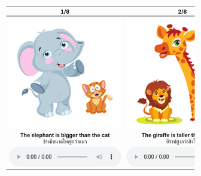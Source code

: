 <div class="carrousel">


|1/8|2/8|3/8|4/8|5/8|6/8|7/8|8/8|
| :----: | :----: | :----: | :----: | :----: | :----: | :----: | :----: |
|![](/media/img/comparative__The&#x20;elephant&#x20;is&#x20;bigger&#x20;than&#x20;the&#x20;cat.svg)|![](/media/img/comparative__The&#x20;giraffe&#x20;is&#x20;taller&#x20;than&#x20;the&#x20;lion.svg)|![](/media/img/comparative__I'm&#x20;taller&#x20;than&#x20;my&#x20;sister.svg)|![](/media/img/comparative__My&#x20;sister&#x20;is&#x20;smaller&#x20;than&#x20;me.svg)|![](/media/img/comparative__My&#x20;brother&#x20;is&#x20;younger&#x20;than&#x20;me.svg)|![](/media/img/comparative__My&#x20;grandfather&#x20;is&#x20;older&#x20;than&#x20;me.svg)|![](/media/img/comparative__Science&#x20;is&#x20;easier&#x20;than&#x20;Math.svg)|![](/media/img/comparative__Math&#x20;is&#x20;more&#x20;difficult&#x20;than&#x20;English.svg)|
|**The elephant is bigger than the cat**<br>ช้างมีขนาดใหญ่กว่าแมว|**The giraffe is taller than the lion**<br>ยีราฟสูงกว่าสิงโต|**I'm taller than my sister**<br>ฉันสูงกว่าน้องสาวของฉัน|**My sister is smaller than me**<br>น้องสาวของฉันตัวเล็กกว่าฉัน|**My brother is younger than me**<br>น้องชายของฉันอายุน้อยกว่าฉัน|**My grandfather is older than me**<br>ปู่ของฉันแก่กว่าฉัน|**Science is easier than Math**<br>วิทยาศาสตร์ง่ายกว่าคณิตศาสตร์|**Math is more difficult than English**<br>คณิตศาสตร์ยากกว่าภาษาอังกฤษ|
|![](/media/audio/The&#x20;elephant&#x20;is&#x20;bigger&#x20;than&#x20;the&#x20;cat.mp3)|![](/media/audio/The&#x20;giraffe&#x20;is&#x20;taller&#x20;than&#x20;the&#x20;lion.mp3)|![](/media/audio/I'm&#x20;taller&#x20;than&#x20;my&#x20;sister.mp3)|![](/media/audio/My&#x20;sister&#x20;is&#x20;smaller&#x20;than&#x20;me.mp3)|![](/media/audio/My&#x20;brother&#x20;is&#x20;younger&#x20;than&#x20;me.mp3)|![](/media/audio/My&#x20;grandfather&#x20;is&#x20;older&#x20;than&#x20;me.mp3)|![](/media/audio/Science&#x20;is&#x20;easier&#x20;than&#x20;Math.mp3)|![](/media/audio/Math&#x20;is&#x20;more&#x20;difficult&#x20;than&#x20;English.mp3)|

</div>

